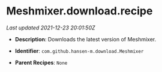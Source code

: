 # Meshmixer.download.recipe

_Last updated 2021-12-23 20:01:50Z_

- **Description**: Downloads the latest version of Meshmixer.

- **Identifier**: `com.github.hansen-m.download.Meshmixer`

- **Parent Recipes**: `None`
